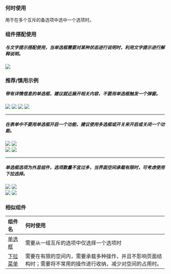 ### 何时使用

用于在多个互斥的备选项中选中一个选项时。

### 组件搭配使用

##### 与文字提示搭配使用，当单选框需要对某种状态进行说明时，利用文字提示进行解释说明。

<img src="https://tdesign.gtimg.com/site/design/guide/radio/radio-1@2x.png" />

### 推荐/慎用示例

##### 带有详情信息的单选框，建议就近展开相关内容，不要用单选框触发一个弹窗。

<img src="https://tdesign.gtimg.com/site/design/guide/radio/radio-2@2x.png" />
<img class="tag" src="https://tdesign.gtimg.com/site/doc/good.png" />

<img src="https://tdesign.gtimg.com/site/design/guide/radio/radio-3@2x.png" />
<img class="tag" src="https://tdesign.gtimg.com/site/doc/bad.png" />

<hr />

##### 在表单中不要用单选框开启一个功能，建议使用多选框或开关来开启或关闭一个功能。

<div class="legend">
  <div class="item">
    <img src="https://tdesign.gtimg.com/site/design/guide/radio/radio-4@2x.png" />
    <img class="tag" src="https://tdesign.gtimg.com/site/doc/good.png" />
  </div>

  <div class="item">
    <img src="https://tdesign.gtimg.com/site/design/guide/radio/radio-5@2x.png" />
    <img class="tag" src="https://tdesign.gtimg.com/site/doc/bad.png" />
  </div>
</div>

<hr />

##### 单选框选项为外显组件，选项数量不宜过多，当界面空间承载有限时，可考虑使用下拉选择。

<div class="legend">
  <div class="item">
    <img src="https://tdesign.gtimg.com/site/design/guide/radio/radio-6@2x.png" />
    <img class="tag" src="https://tdesign.gtimg.com/site/doc/good.png" />
  </div>

  <div class="item">
    <img src="https://tdesign.gtimg.com/site/design/guide/radio/radio-7@2x.png" />
    <img class="tag" src="https://tdesign.gtimg.com/site/doc/bad.png" />
  </div>
</div>

### 相似组件

| 组件名                 | 何时使用                                                                                                     |
| :--------------------- | :----------------------------------------------------------------------------------------------------------- |
| [单选框](./radio)      | 需要从一组互斥的选项中仅选择一个选项时                                                                       |
| [下拉菜单](./dropdown) | 需要在有限的空间内，需要承载多种操作，并且不影响页面结构时；需要将不常用的操作进行收纳，减少对空间的占用时。 |
